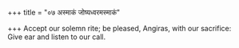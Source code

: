 +++
title = "०७ अस्माकं जोष्यध्वरमस्माकं"

+++
Accept our solemn rite; be pleased, Angiras, with our sacrifice:  
     Give ear and listen to our call.